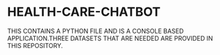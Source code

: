 # HEALTH-CARE-CHATBOT
THIS CONTAINS A PYTHON FILE AND IS A CONSOLE BASED APPLICATION.THREE DATASETS THAT ARE NEEDED ARE PROVIDED IN THIS REPOSITORY.

